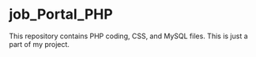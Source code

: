 # job_Portal_PHP

This repository contains PHP coding, CSS, and MySQL files. This is just a part of my project.
